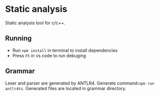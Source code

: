 # Static analysis

Static analysis tool for c/c++.

## Running
- Run `npm install` in terminal to install dependencies
- Press `F5` in vs code to run debuging

## Grammar
Lexer and parser are generated by ANTLR4. Generate command:`npm run antlr4ts`.
Generated files are located in grammar directory.
